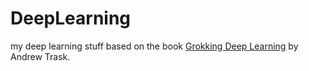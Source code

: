 # DeepLearning
my deep learning stuff based on the book [Grokking Deep Learning](https://www.amazon.com/Grokking-Deep-Learning-Andrew-Trask/dp/1617293709/ref=sr_1_1?dchild=1&keywords=Andrew+Trask&qid=1607872451&sr=8-1) by Andrew Trask.
